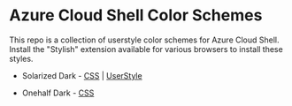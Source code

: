 # Azure Cloud Shell Color Schemes
This repo is a collection of userstyle color schemes for Azure Cloud Shell. Install the "Stylish" extension available for various browsers to install these styles.

* Solarized Dark - [CSS](https://github.com/singhkays/azure-cloud-shell-color-schemes/blob/master/solarized-dark.css) | [UserStyle](https://userstyles.org/styles/150059/azure-cloud-shell-solarized-dark)

* Onehalf Dark - [CSS](onehalf-dark.css)